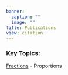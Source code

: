 ```yaml
---
banner:
  caption: ""
  image: ""
title: Publications
view: citation
---
```

### Key Topics:

[Fractions](https://rqldeveloping.netlify.app/category/fractions/) - Proportions

<br>